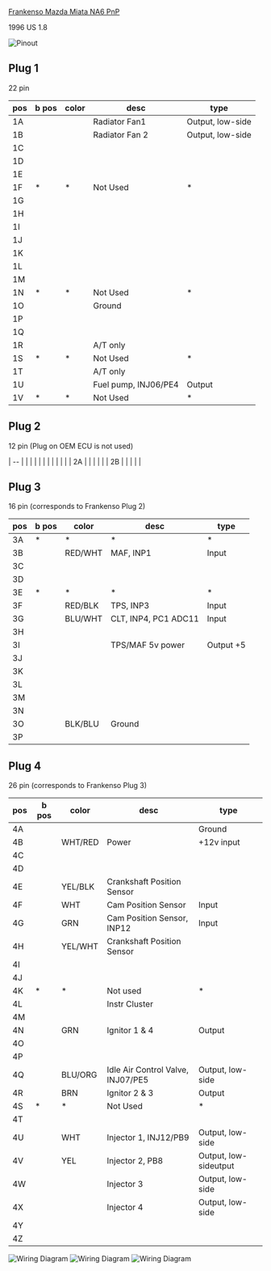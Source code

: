 [Frankenso Mazda Miata NA6 PnP](Frankenso-MazdaMiataNA6-pnp)

1996 US 1.8

![Pinout](Images/frankenso_connector_miata_1996.png)

## Plug 1
22 pin

| pos | b pos | color | desc                 | type             |
| --- | ----- | ----- | -------------------- | ---------------- |
| 1A  |       |       | Radiator Fan1        | Output, low-side |
| 1B  |       |       | Radiator Fan 2       | Output, low-side |
| 1C  |       |       |                      |                  |
| 1D  |       |       |                      |                  |
| 1E  |       |       |                      |                  |
| 1F  | \*    | \*    | Not Used             | \*               |
| 1G  |       |       |                      |                  |
| 1H  |       |       |                      |                  |
| 1I  |       |       |                      |                  |
| 1J  |       |       |                      |                  |
| 1K  |       |       |                      |                  |
| 1L  |       |       |                      |                  |
| 1M  |       |       |                      |                  |
| 1N  | \*    | \*    | Not Used             | \*               |
| 1O  |       |       | Ground               |                  |
| 1P  |       |       |                      |                  |
| 1Q  |       |       |                      |                  |
| 1R  |       |       | A/T only             |                  |
| 1S  | \*    | \*    | Not Used             | \*               |
| 1T  |       |       | A/T only             |                  |
| 1U  |       |       | Fuel pump, INJ06/PE4 | Output           |
| 1V  | \*    | \*    | Not Used             | \*               |

## Plug 2
12 pin (Plug on OEM ECU is not used)

| -- |  |  |  |  |
|    |  |  |  |  |
| 2A |  |  |  |  |
| 2B |  |  |  |  |

## Plug 3
16 pin  (corresponds to Frankenso Plug 2)

| pos | b pos | color   | desc                 | type      |
| --- | ----- | ------- | -------------------- | --------- |
| 3A  | \*    | \*      | \*                   | \*        |
| 3B  |       | RED/WHT | MAF, INP1            | Input     |
| 3C  |       |         |                      |           |
| 3D  |       |         |                      |           |
| 3E  | \*    | \*      | \*                   | \*        |
| 3F  |       | RED/BLK | TPS, INP3            | Input     |
| 3G  |       | BLU/WHT | CLT, INP4, PC1 ADC11 | Input     |
| 3H  |       |         |                      |           |
| 3I  |       |         | TPS/MAF 5v power     | Output +5 |
| 3J  |       |         |                      |           |
| 3K  |       |         |                      |           |
| 3L  |       |         |                      |           |
| 3M  |       |         |                      |           |
| 3N  |       |         |                      |           |
| 3O  |       | BLK/BLU | Ground               |           |
| 3P  |       |         |                      |           |

## Plug 4
26 pin (corresponds to Frankenso Plug 3)

| pos | b pos | color   | desc                              | type                  |
| --- | ----- | ------- | --------------------------------- | --------------------- |
| 4A  |       |         |                                   | Ground                |
| 4B  |       | WHT/RED | Power                             | \+12v input           |
| 4C  |       |         |                                   |                       |
| 4D  |       |         |                                   |                       |
| 4E  |       | YEL/BLK | Crankshaft Position Sensor        |                       |
| 4F  |       | WHT     | Cam Position Sensor               | Input                 |
| 4G  |       | GRN     | Cam Position Sensor, INP12        | Input                 |
| 4H  |       | YEL/WHT | Crankshaft Position Sensor        |                       |
| 4I  |       |         |                                   |                       |
| 4J  |       |         |                                   |                       |
| 4K  | \*    | \*      | Not used                          | \*                    |
| 4L  |       |         | Instr Cluster                     |                       |
| 4M  |       |         |                                   |                       |
| 4N  |       | GRN     | Ignitor 1 & 4                     | Output                |
| 4O  |       |         |                                   |                       |
| 4P  |       |         |                                   |                       |
| 4Q  |       | BLU/ORG | Idle Air Control Valve, INJ07/PE5 | Output, low-side      |
| 4R  |       | BRN     | Ignitor 2 & 3                     | Output                |
| 4S  | \*    | \*      | Not Used                          | \*                    |
| 4T  |       |         |                                   |                       |
| 4U  |       | WHT     | Injector 1, INJ12/PB9             | Output, low-side      |
| 4V  |       | YEL     | Injector 2, PB8                   | Output, low-sideutput |
| 4W  |       |         | Injector 3                        | Output, low-side      |
| 4X  |       |         | Injector 4                        | Output, low-side      |
| 4Y  |       |         |                                   |                       |
| 4Z  |       |         |                                   |                       |

![Wiring Diagram](Images/1996_miata_1.8_1.png)
![Wiring Diagram](Images/1996_miata_1.8_2.png)
![Wiring Diagram](Images/1996_miata_1.8_full.png)
